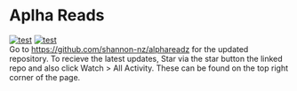 # Aplha Reads
[![test](https://img.shields.io/badge/repository%20username-shannon--nz-brightgreen.svg?style=flat)](http://www.ted.com/talks/simon_sinek_how_great_leaders_inspire_action)
[![test](https://img.shields.io/badge/primary%20back--end-php--nz-blue.svg?style=flat)](http://www.ted.com/talks/simon_sinek_how_great_leaders_inspire_action)
</br>
Go to https://github.com/shannon-nz/alphareadz for the updated repository.
To recieve the latest updates, Star via the star button the linked repo and also click Watch > All Activity. These can be found on the top right corner of the page. 
